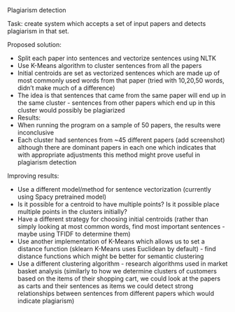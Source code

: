 Plagiarism detection

Task: create system which accepts a set of input papers and detects plagiarism in that set.

Proposed solution:
- Split each paper into sentences and vectorize sentences using NLTK
- Use K-Means algorithm to cluster sentences from all the papers
- Initial centroids are set as vectorized sentences which are made up of most commonly used words from that paper (tried with 10,20,50 words, didn’t make much of a difference)
- The idea is that sentences that came from the same paper will end up in the same cluster - sentences from other papers which end up in this cluster would possibly be plagiarized
- Results:
- When running the program on a sample of 50 papers, the results were inconclusive
- Each cluster had sentences from ~45 different papers (add screenshot) although there are dominant papers in each one which indicates that with appropriate adjustments this method might prove useful in plagiarism detection


Improving results:
- Use a different model/method for sentence vectorization (currently using Spacy pretrained model)
- Is it possible for a centroid to have multiple points? Is it possible place multiple points in the clusters initially?
- Have a different strategy for choosing initial centroids (rather than simply looking at most common words, find most important sentences - maybe using TFIDF to determine them)
- Use another implementation of K-Means which allows us to set a distance function (sklearn K-Means uses Euclidean by default) - find distance functions which might be better for semantic clustering
- Use a different clustering algorithm - research algorithms used in market basket analysis (similarly to how we determine clusters of customers based on the items of their shopping cart, we could look at the papers as carts and their sentences as items we could detect strong relationships between sentences from different papers which would indicate plagiarism)
